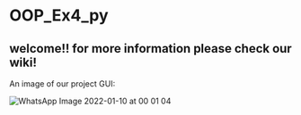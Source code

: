 # OOP_Ex4_py

## welcome!! for more information please check our wiki!

An image of our project GUI: 

![WhatsApp Image 2022-01-10 at 00 01 04](https://user-images.githubusercontent.com/93476230/148702720-0dc0ebd8-460c-44ad-9a70-d8bcef29155b.jpeg)
